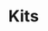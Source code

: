 ---
title: Kits
description: Pre-packaged kits with components, creative projects & dedicated content.
BU: edu
---